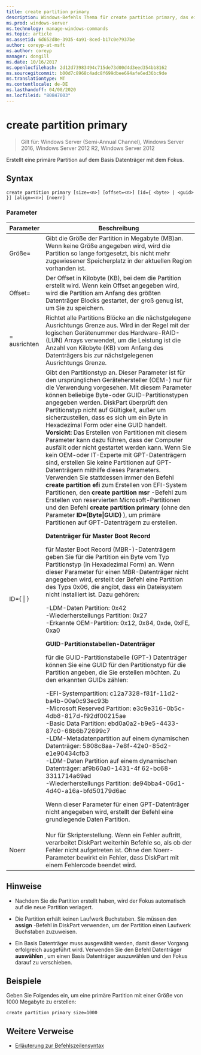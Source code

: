 ```yaml
---
title: create partition primary
description: Windows-Befehls Thema für create partition primary, das eine primäre Partition auf dem Basis Datenträger mit Fokus erstellt.
ms.prod: windows-server
ms.technology: manage-windows-commands
ms.topic: article
ms.assetid: 6d652d8e-3935-4a91-8ced-b17c0e7937be
author: coreyp-at-msft
ms.author: coreyp
manager: dongill
ms.date: 10/16/2017
ms.openlocfilehash: 2d12d73983494c715de73d00d4d3eed354bb8162
ms.sourcegitcommit: b00d7c8968c4adc8f699dbee694afe6ed36bc9de
ms.translationtype: MT
ms.contentlocale: de-DE
ms.lasthandoff: 04/08/2020
ms.locfileid: "80847003"
---
```

# <a name="create-partition-primary"></a>create partition primary

>Gilt für: Windows Server (Semi-Annual Channel), Windows Server 2016, Windows Server 2012 R2, Windows Server 2012

Erstellt eine primäre Partition auf dem Basis Datenträger mit dem Fokus.  
  
## <a name="syntax"></a>Syntax  
  
```  
create partition primary [size=<n>] [offset=<n>] [id={ <byte> | <guid> }] [align=<n>] [noerr]  
```  
  
### <a name="parameters"></a>Parameter  
  
|          Parameter           |                                                                                                                                                                                                                                                                                                                                                                                                                                                                                                                                                                                                                                                                                                                                                                                                                                                                                                                                                                                                                                                                                           Beschreibung                                                                                                                                                                                                                                                                                                                                                                                                                                                                                                                                                                                                                                                                                                                                                                                                                                                                                                                                                                                                                                                                                           |
|------------------------------|-------------------------------------------------------------------------------------------------------------------------------------------------------------------------------------------------------------------------------------------------------------------------------------------------------------------------------------------------------------------------------------------------------------------------------------------------------------------------------------------------------------------------------------------------------------------------------------------------------------------------------------------------------------------------------------------------------------------------------------------------------------------------------------------------------------------------------------------------------------------------------------------------------------------------------------------------------------------------------------------------------------------------------------------------------------------------------------------------------------------------------------------------------------------------------------------------------------------------------------------------------------------------------------------------------------------------------------------------------------------------------------------------------------------------------------------------------------------------------------------------------------------------------------------------------------------------------------------------------------------------------------------------------------------------------------------------------------------------------------------------------------------------------------------------------------------------------------------------------------------------------------------------------------------------------------------------------------------------------------------------------------------------------------------------------------------------------------------------------------------------------------------------------------------------------------------------|
|          Größe\=<n>           |                                                                                                                                                                                                                                                                                                                                                                                                                                                                                                                                                                                                                                                                                                                                                                                                                                                                                                                                                                                                              Gibt die Größe der Partition in Megabyte \(MB\)an. Wenn keine Größe angegeben wird, wird die Partition so lange fortgesetzt, bis nicht mehr zugewiesener Speicherplatz in der aktuellen Region vorhanden ist.                                                                                                                                                                                                                                                                                                                                                                                                                                                                                                                                                                                                                                                                                                                                                                                                                                                                                                                                                                                                              |
|         Offset\=<n>          |                                                                                                                                                                                                                                                                                                                                                                                                                                                                                                                                                                                                                                                                                                                                                                                                                                                                                                                                                                                                 Der Offset in Kilobyte \(KB\), bei dem die Partition erstellt wird. Wenn kein Offset angegeben wird, wird die Partition am Anfang des größten Datenträger Blocks gestartet, der groß genug ist, um Sie zu speichern.                                                                                                                                                                                                                                                                                                                                                                                                                                                                                                                                                                                                                                                                                                                                                                                                                                                                                                                                                                                                 |
|          \=<n> ausrichten          |                                                                                                                                                                                                                                                                                                                                                                                                                                                                                                                                                                                                                                                                                                                                                                                                                                                                                                                                                              Richtet alle Partitions Blöcke an die nächstgelegene Ausrichtungs Grenze aus. Wird in der Regel mit der logischen Gerätenummer des Hardware-RAID-\(LUN\) Arrays verwendet, um die Leistung <n> ist die Anzahl von Kilobyte \(KB\) vom Anfang des Datenträgers bis zur nächstgelegenen Ausrichtungs Grenze.                                                                                                                                                                                                                                                                                                                                                                                                                                                                                                                                                                                                                                                                                                                                                                                                                                                                                                                                                               |
| ID\={<byte> &#124; <guid>} | Gibt den Partitionstyp an. Dieser Parameter ist für den ursprünglichen Gerätehersteller \(OEM-\) nur für die Verwendung vorgesehen. Mit diesem Parameter können beliebige Byte-oder GUID-Partitionstypen angegeben werden. DiskPart überprüft den Partitionstyp nicht auf Gültigkeit, außer um sicherzustellen, dass es sich um ein Byte in Hexadezimal Form oder eine GUID handelt. **Vorsicht:** Das Erstellen von Partitionen mit diesem Parameter kann dazu führen, dass der Computer ausfällt oder nicht gestartet werden kann. Wenn Sie kein OEM-oder IT-Experte mit GPT-Datenträgern sind, erstellen Sie keine Partitionen auf GPT-Datenträgern mithilfe dieses Parameters. Verwenden Sie stattdessen immer den Befehl **create partition efi** zum Erstellen von EFI-System Partitionen, den **create partition msr** -Befehl zum Erstellen von reservierten Microsoft-Partitionen und den Befehl **create partition primary** \(ohne den Parameter **ID\={Byte&#124;GUID}** \), um primäre Partitionen auf GPT-Datenträgern zu erstellen.<p>**Datenträger für Master Boot Record**<p>für Master Boot Record \(MBR-\)-Datenträgern geben Sie für die Partition ein Byte vom Typ Partitionstyp (in Hexadezimal Form) an. Wenn dieser Parameter für einen MBR-Datenträger nicht angegeben wird, erstellt der Befehl eine Partition des Typs 0x06, die angibt, dass ein Dateisystem nicht installiert ist. Dazu gehören:<p>-LDM-Daten Partition: 0x42<br />-Wiederherstellungs Partition: 0x27<br />-Erkannte OEM-Partition: 0x12, 0x84, 0xde, 0xFE, 0xa0<p>**GUID-Partitionstabellen-Datenträger**<p>für die GUID-Partitionstabelle \(GPT-\) Datenträger können Sie eine GUID für den Partitionstyp für die Partition angeben, die Sie erstellen möchten. Zu den erkannten GUIDs zählen:<p>-EFI-Systempartition: c12a7328\-f81f\-11d2\-ba4b\-00a0c93ec93b<br />-Microsoft Reserved Partition: e3c9e316\-0b5c\-4db8\-817d\-f92df00215ae<br />-Basic Data Partition: ebd0a0a2\-b9e5\-4433\-87c0\-68b6b72699c7<br />-LDM-Metadatenpartition auf einem dynamischen Datenträger: 5808c8aa\-7e8f\-42e0\-85d2\-e1e90434cfb3<br />-LDM-Daten Partition auf einem dynamischen Datenträger: af9b60a0\-1431\-4f 62\-bc68\-3311714a69ad<br />-Wiederherstellungs Partition: de94bba4\-06d1\-4d40\-a16a\-bfd50179d6ac<p>Wenn dieser Parameter für einen GPT-Datenträger nicht angegeben wird, erstellt der Befehl eine grundlegende Daten Partition. |
|            Noerr             |                                                                                                                                                                                                                                                                                                                                                                                                                                                                                                                                                                                                                                                                                                                                                                                                                                                                                                                                                                                            Nur für Skripterstellung. Wenn ein Fehler auftritt, verarbeitet DiskPart weiterhin Befehle so, als ob der Fehler nicht aufgetreten ist. Ohne den Noerr-Parameter bewirkt ein Fehler, dass DiskPart mit einem Fehlercode beendet wird.                                                                                                                                                                                                                                                                                                                                                                                                                                                                                                                                                                                                                                                                                                                                                                                                                                                                                                                                                                                            |
  
## <a name="remarks"></a>Hinweise  
  
-   Nachdem Sie die Partition erstellt haben, wird der Fokus automatisch auf die neue Partition verlagert.  
  
-   Die Partition erhält keinen Laufwerk Buchstaben. Sie müssen den **assign** -Befehl in DiskPart verwenden, um der Partition einen Laufwerk Buchstaben zuzuweisen.  
  
-   Ein Basis Datenträger muss ausgewählt werden, damit dieser Vorgang erfolgreich ausgeführt wird. Verwenden Sie den Befehl Datenträger **auswählen** , um einen Basis Datenträger auszuwählen und den Fokus darauf zu verschieben.  
  
## <a name="examples"></a><a name=BKMK_examples></a>Beispiele  
Geben Sie Folgendes ein, um eine primäre Partition mit einer Größe von 1000 Megabyte zu erstellen:  
  
```  
create partition primary size=1000  
```  
  
## <a name="additional-references"></a>Weitere Verweise  
- [Erläuterung zur Befehlszeilensyntax](command-line-syntax-key.md)  
  

  

